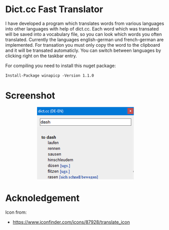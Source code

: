 # Dict.cc Fast Translator
I have developed a program which translates words from various languages into other languages with help of dict.cc. Each word which was transated will be saved into a vocabulary file, so you can look which words you often translated. Currently the languages english-german und french-german are implemented.
For transation you must only copy the word to the clipboard and it will be transated automaticly.
You can switch between languages by clicking right on the taskbar entry.

For compiling you need to install this nuget package:
```
Install-Package winapicp -Version 1.1.0
```

# Screenshot

<p align="center">
  <img alt="CSV-file example" src="/screenshots/main.png">
</p>

# Acknoledgement
Icon from:
- https://www.iconfinder.com/icons/87928/translate_icon
